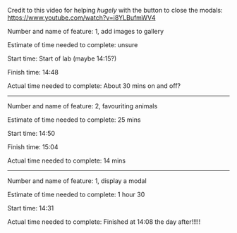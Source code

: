 Credit to this video for helping *hugely* with the button to close the modals: https://www.youtube.com/watch?v=i8YLBufmWV4

Number and name of feature: 1, add images to gallery

Estimate of time needed to complete: unsure

Start time: Start of lab (maybe 14:15?)

Finish time: 14:48

Actual time needed to complete: About 30 mins on and off?


******************


Number and name of feature: 2, favouriting animals

Estimate of time needed to complete: 25 mins 

Start time: 14:50

Finish time: 15:04

Actual time needed to complete: 14 mins 


******************


Number and name of feature: 1, display a modal 

Estimate of time needed to complete: 1 hour 30 

Start time: 14:31

Actual time needed to complete: Finished at 14:08 the day after!!!!!

